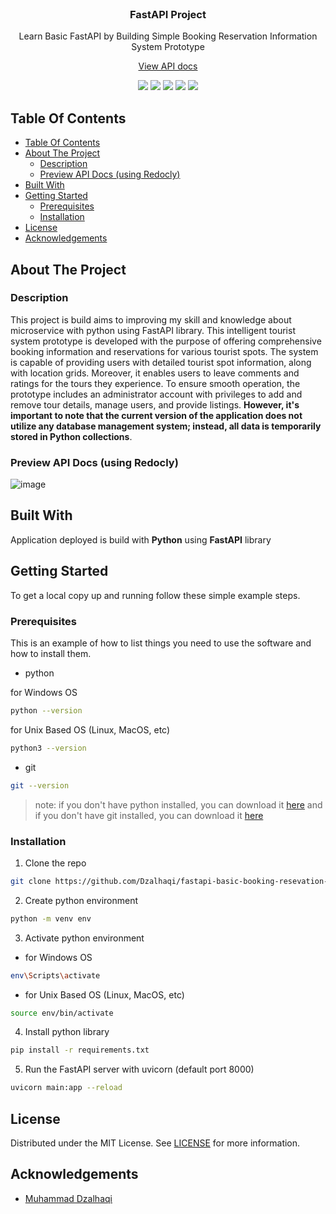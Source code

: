 <br/>
<p align="center">
  <h3 align="center">
    FastAPI Project
  </h3>

  <p align="center">
    Learn Basic FastAPI by Building Simple Booking Reservation Information System Prototype
    <br/>
  </p>
  <p align="center">
    <a href="https://dzalhaqi.github.io/api-docs-basic-booking-resevation-information-system/">
      View API docs
    </a>
  </p>
</p>

<p align="center">
  <p align="center">
    <img src="https://img.shields.io/github/downloads/dzalhaqi/fastapi-basic-booking-resevation-information-system/total"/>
    <img src="https://img.shields.io/github/contributors/dzalhaqi/fastapi-basic-booking-resevation-information-system?color=dark-green"/>
    <img src="https://img.shields.io/github/forks/dzalhaqi/fastapi-basic-booking-resevation-information-system?style=social"/>
    <img src="https://img.shields.io/github/issues/dzalhaqi/fastapi-basic-booking-resevation-information-system"/>
    <img src="https://img.shields.io/github/license/dzalhaqi/fastapi-basic-booking-resevation-information-system"/>
  </p>
</p>

## Table Of Contents

- [Table Of Contents](#table-of-contents)
- [About The Project](#about-the-project)
  - [Description](#description)
  - [Preview API Docs (using Redocly)](#preview-api-docs-using-redocly)
- [Built With](#built-with)
- [Getting Started](#getting-started)
  - [Prerequisites](#prerequisites)
  - [Installation](#installation)
- [License](#license)
- [Acknowledgements](#acknowledgements)

## About The Project

### Description
This project is build aims to improving my skill and knowledge about microservice with python using FastAPI library. This intelligent tourist system prototype is developed with the purpose of offering comprehensive booking information and reservations for various tourist spots. The system is capable of providing users with detailed tourist spot information, along with location grids. Moreover, it enables users to leave comments and ratings for the tours they experience. To ensure smooth operation, the prototype includes an administrator account with privileges to add and remove tour details, manage users, and provide listings. **However, it's important to note that the current version of the application does not utilize any database management system; instead, all data is temporarily stored in Python collections**.

### Preview API Docs (using Redocly)

![image](https://github.com/Dzalhaqi/fastapi-basic-booking-resevation-information-system/assets/52716202/a96dd3d8-76f1-4af1-9e8d-2667eabe82ab)


## Built With

Application deployed is build with **Python** using **FastAPI** library 

## Getting Started

To get a local copy up and running follow these simple example steps.

### Prerequisites

This is an example of how to list things you need to use the software and how to install them.

* python

for Windows OS
```sh
python --version 
```

for Unix Based OS (Linux, MacOS, etc)
```sh
python3 --version 
```

* git

```sh
git --version 
```

> note: if you don't have python installed, you can download it [here](https://www.python.org/downloads/) and if you don't have git installed, you can download it [here](https://git-scm.com/downloads)

### Installation

1. Clone the repo

```sh
git clone https://github.com/Dzalhaqi/fastapi-basic-booking-resevation-information-system.git
```

2. Create python environment

```sh
python -m venv env
```

3. Activate python environment

* for Windows OS
```sh
env\Scripts\activate
```

* for Unix Based OS (Linux, MacOS, etc)
```sh
source env/bin/activate
```

4. Install python library

```sh
pip install -r requirements.txt
```

5. Run the FastAPI server with uvicorn (default port 8000)

```sh
uvicorn main:app --reload
```

## License

Distributed under the MIT License. See [LICENSE](https://github.com/dzalhaqi/pa-mlops/blob/main/LICENSE.md) for more information.

## Acknowledgements

* [Muhammad Dzalhaqi](https://github.com/dzalhaqi/)
